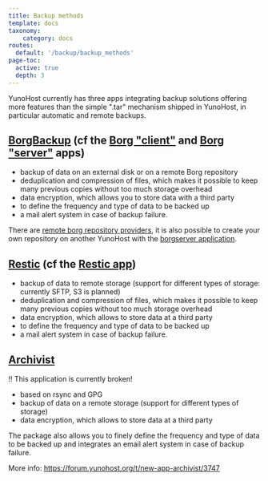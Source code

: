 ```yaml
---
title: Backup methods
template: docs
taxonomy:
    category: docs
routes:
  default: '/backup/backup_methods'
page-toc:
  active: true
  depth: 3
---
```


YunoHost currently has three apps integrating backup solutions offering more features than the simple ".tar" mechanism shipped in YunoHost, in particular automatic and remote backups.

## [BorgBackup](https://www.borgbackup.org/) (cf the [Borg "client"](https://apps.yunohost.org/app/borg) and [Borg "server"](https://apps.yunohost.org/app/borgserver) apps)

- backup of data on an external disk or on a remote Borg repository
- deduplication and compression of files, which makes it possible to keep many previous copies without too much storage overhead
- data encryption, which allows you to store data with a third party
- to define the frequency and type of data to be backed up
- a mail alert system in case of backup failure.

There are [remote borg repository providers](https://www.borgbackup.org/support/commercial.html), it is also possible to create your own repository on another YunoHost with the [borgserver application](https://github.com/YunoHost-Apps/borgserver_ynh).

## [Restic](https://restic.net/) (cf the [Restic app](https://apps.yunohost.org/app/restic))

- backup of data to remote storage (support for different types of storage: currently SFTP, S3 is planned)
- deduplication and compression of files, which makes it possible to keep many previous copies without too much storage overhead
- data encryption, which allows to store data at a third party
- to define the frequency and type of data to be backed up
- a mail alert system in case of backup failure.

## [Archivist](https://apps.yunohost.org/app/archivist)

!! This application is currently broken!

- based on rsync and GPG
- backup of data on a remote storage (support for different types of storage)
- data encryption, which allows to store data at a third party

The package also allows you to finely define the frequency and type of data to be backed up and integrates an email alert system in case of backup failure.

More info: <https://forum.yunohost.org/t/new-app-archivist/3747>
